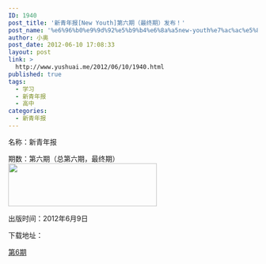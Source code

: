 ```yaml
---
ID: 1940
post_title: '新青年报[New Youth]第六期（最终期）发布！'
post_name: '%e6%96%b0%e9%9d%92%e5%b9%b4%e6%8a%a5new-youth%e7%ac%ac%e5%85%ad%e6%9c%9f%ef%bc%88%e6%9c%80%e7%bb%88%e6%9c%9f%ef%bc%89%e5%8f%91%e5%b8%83%ef%bc%81'
author: 小奥
post_date: 2012-06-10 17:08:33
layout: post
link: >
  http://www.yushuai.me/2012/06/10/1940.html
published: true
tags:
  - 学习
  - 新青年报
  - 高中
categories:
  - 新青年报
---
```

名称：新青年报

期数：第六期（总第六期，最终期）<img class="alignright size-full wp-image-2053" title="第六期-300x87" src="https://dqhplhzz2008-1251830035.cos.ap-guangzhou.myqcloud.com/wp-content/uploads/2012/06/第六期-300x87.jpg" alt="" width="300" height="87" />

出版时间：2012年6月9日

下载地址：<!--more-->

<a href="http://www.yushuai.me/wp-content/uploads/2012/06/第6期.pdf">第6期</a><img title="更多..." src="https://dqhplhzz2008-1251830035.cos.ap-guangzhou.myqcloud.com/wp-includes/js/tinymce/plugins/wordpress/img/trans.gif" alt="" />